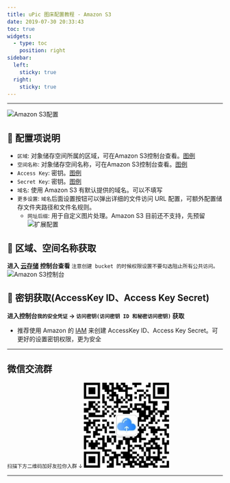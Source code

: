 ```yaml
---
title: uPic 图床配置教程 - Amazon S3
date: 2019-07-30 20:33:43
toc: true
widgets:
  - type: toc
    position: right
sidebar:
  left:
    sticky: true
  right:
    sticky: true
---
```


<hr>

![Amazon S3配置](https://gitee.com/gee1k/oss/raw/master/tutorials/amazon_s3-host.png)

## 📝 配置项说明

- `区域`: 对象储存空间所属的区域，可在Amazon S3控制台查看。[图例](#🧰-区域、空间名称获取)
- `空间名称`: 对象储存空间名称，可在Amazon S3控制台查看。[图例](#🧰-区域、空间名称获取)
- `Access Key`: 密钥。[图例](#🔑-密钥获取-AccessKey-ID、Access-Key-Secret)
- `Secret Key`: 密钥。[图例](#🔑-密钥获取-AccessKey-ID、Access-Key-Secret)
- `域名`: 使用 Amazon S3 有默认提供的域名。可以不填写
- `更多设置`: `域名`后面设置按钮可以弹出详细的文件访问 URL 配置，可额外配置储存文件夹路径和文件名规则。
  - `网址后缀`: 用于自定义图片处理。Amazon S3 目前还不支持，先预留
  ![扩展配置](https://gitee.com/gee1k/oss/raw/master/tutorials/amazon_s3-host-extension.png)

## 🧰 区域、空间名称获取

**进入 [云存储](https://s3.console.aws.amazon.com/s3) 控制台查看**
`注意创建 bucket 的时候权限设置不要勾选阻止所有公共访问。`
![Amazon S3控制台](https://gitee.com/gee1k/oss/raw/master/tutorials/amazon_s3-info.png)

## 🔑 密钥获取(AccessKey ID、Access Key Secret)

**进入控制台`我的安全凭证` -> `访问密钥(访问密钥 ID 和秘密访问密钥)` 获取**
- 推荐使用 Amazon 的 [IAM](https://docs.aws.amazon.com/zh_cn/IAM/latest/UserGuide/introduction.html) 来创建 AccessKey ID、Access Key Secret。可更好的设置密钥权限，更为安全

<hr>

## 微信交流群
  <small>扫描下方二维码加好友拉你入群 ↓ </small>
	<img src="https://raw.githubusercontent.com/gee1k/oss/master/personal/geee1k.JPG" height="200" style="height:200px">

<hr>
